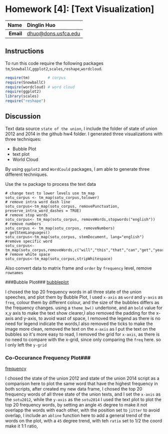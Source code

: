 Homework [4]: [Text Visualization]
==============================

| **Name**  | Dinglin Huo  |
|----------:|:-------------|
| **Email** | dhuo@dons.usfca.edu |

## Instructions ##
To run this code require the following packages `tm`,`SnowballC`,`ggplot2`,`scales`,`reshape`,`wordcloud`.

```R
require(tm)        # corpus
require(SnowballC)
require(wordcloud) # word cloud
require(ggplot2)
library(scales)
require("reshape")
```

## Discussion ##
Text data source `state of the union`, I include the folder of state of union 2012 and 2014 in the github hw4 folder.
I generated three visualizations with three techniques:
- Bubble Plot
- text plot
- World Cloud

By using `ggplot2` and `WordCould` packages, I am able to generate three different techniques.

Use the `tm` package to process the text data
```
# change text to lower levels use tm_map
sotu_corpus <- tm_map(sotu_corpus,tolower)
# remove intra word dash line
sotu_corpus<-tm_map(sotu_corpus, removePunctuation, preserve_intra_word_dashes = TRUE)
# remove stop words
sotu_corpus<- tm_map(sotu_corpus, removeWords,stopwords("english"))
# remove numbers
sotu_corpus <- tm_map(sotu_corpus, removeNumbers)
# getStemLanguages()
sotu_corpus<-tm_map(sotu_corpus, stemDocument, lang="english")
#remove specific word
sotu_corpus<-tm_map(sotu_corpus,removeWords,c("will","this","that","can","get","year","let","make","said"))
# remove white space
sotu_corpus<-tm_map(sotu_corpus,stripWhitespace)
```
Also convert data to matrix frame and `order` by `frequency` level, remove `rownames`


###Bubble Plot###
[bubbleplot](bubbleplot.PNG)

I chosed the top 20 frequency words in all three state of the union speeches, and plot them by Bubble Plot,
I used `x-axis` as `word` and `y-axis` as `freq`, colour them by different colour, and the size of the bubbles differs as the frequency changes.
using a `theme_bw()` undertone, and an `bold` value for x,y axis to make the text show clearer,I also removed the padding for the x-axis and y-axis, to avoid wast of space, 
I removed the legend as there is no need for legend indicate the words,I also removed the ticks to make the image more clean, removed the text on the `x-axis` as I put the text on the bubbles
so it's more easy to read, I removed the grid for `x-axis`, as there is no need to compare with the x-grid, since only comparing the `freq` here. so I only left the `y-grid`

### Co-Occurance Frequency Plot###
[frequency](frequency.PNG)

I chosed the state of the union 2012 and state of the union 2014 script as a comparison here to plot the same word that have the highest frequency in both scripts,
after created my new data frame, I chosed the top 20 frequency words of all three state of the union texts, and I set the `x-axis` as the `sotu2012`, while the `y-axis` as the `sotu2014`
I used the text plot to plot the top 20 frequency words, by setting an angle `45` degree to make it not overlapp the words with each other, 
with the position set to `jitter` to avoid overlap, I include an `abline` function here to add a general trend of the words on the plot, with a `45` degree trend, with teh `ratio` set to 1/2 
the coord make it 1:1 ratio, 